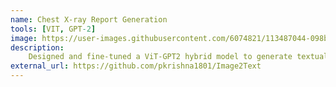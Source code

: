 ```yaml
---
name: Chest X-ray Report Generation
tools: [VIT, GPT-2]
image: https://user-images.githubusercontent.com/6074821/113487044-098b1280-94b6-11eb-93b0-f2bf3202010f.png
description:
    Designed and fine-tuned a ViT-GPT2 hybrid model to generate textual chest X-ray reports from medical images.
external_url: https://github.com/pkrishna1801/Image2Text
---
```


<!-- # The Movies Project

The Movies Project is something like **Netflix**, the only difference is that **it's not real**! It doesn't exist! I just created it to demonstrate how the **showcase** page looks like and how you can write whatever you want with full markdown support.

![preview](https://www.sketchappsources.com/resources/source-image/we-were-soldiers-landing-page-dbruggisser.jpg)

## Search Movies

![search](https://www.sketchappsources.com/resources/source-image/microsoft-windows-10-virtual-keyboard-diogo-sousa.png)

<p class="text-center">
{% include elements/button.html link="https://github.com/yousinix/portfolYOU" text="Learn More" %}
</p> -->